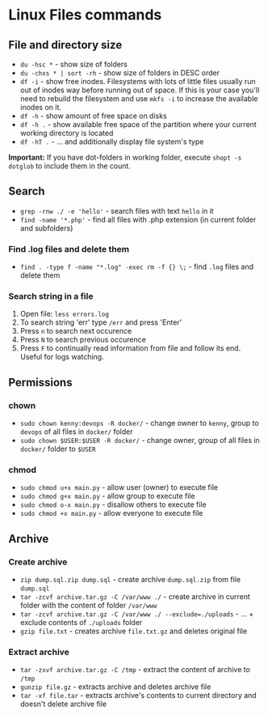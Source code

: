 # Linux Files commands

## File and directory size

- `du -hsc *` - show size of folders
- `du -chxs * | sort -rh` - show size of folders in DESC order
- `df -i` - show free inodes. Filesystems with lots of little files usually run out of inodes way before running out of space. If this is your case you'll need to rebuild the filesystem and use `mkfs -i` to increase the available inodes on it.
- `df -h` - show amount of free space on disks
- `df -h .` - show available free space of the partition where your current working directory is located
- `df -hT .` - ... and additionally display file system's type

**Important:** If you have dot-folders in working folder, execute `shopt -s dotglob` to include them in the count.

## Search

- `grep -rnw ./ -e 'hello'` - search files with text `hello` in it
- `find -name '*.php'` - find all files with .php extension (in current folder and subfolders)

### Find .log files and delete them

- `find . -type f -name "*.log" -exec rm -f {} \;` - find `.log` files and delete them

### Search string in a file

1. Open file: `less errors.log`
2. To search string 'err' type `/err` and press 'Enter'
3. Press `n` to search next occurence
4. Press `N` to search previous occurence
5. Press `F` to continually read information from file and follow its end. Useful for logs watching.

## Permissions

### chown

- `sudo chown kenny:devops -R docker/` - change owner to `kenny`, group to `devops` of all files in `docker/` folder
- `sudo chown $USER:$USER -R docker/` - change owner, group of all files in `docker/` folder to `$USER`

### chmod

- `sudo chmod u+x main.py` - allow user (owner) to execute file
- `sudo chmod g+x main.py` - allow group to execute file
- `sudo chmod o-x main.py` - disallow others to execute file
- `sudo chmod +x main.py` - allow everyone to execute file 

## Archive

### Create archive

- `zip dump.sql.zip dump.sql` - create archive `dump.sql.zip` from file `dump.sql`
- `tar -zcvf archive.tar.gz -C /var/www ./` - create archive in current folder with the content of folder `/var/www`
- `tar -zcvf archive.tar.gz -C /var/www ./ --exclude=./uploads` - ... + exclude contents of `./uploads` folder
- `gzip file.txt` - creates archive `file.txt.gz` and deletes original file

### Extract archive

- `tar -zxvf archive.tar.gz -C /tmp` - extract the content of archive to `/tmp`
- `gunzip file.gz` - extracts archive and deletes archive file
- `tar -xf file.tar` - extracts archive's contents to current directory and doesn't delete archive file
